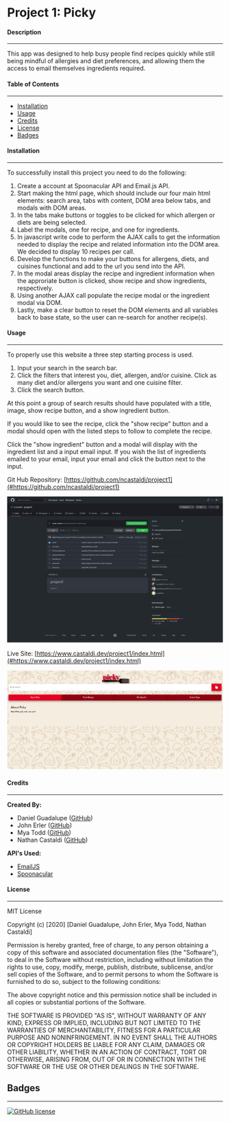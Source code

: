 # Project 1: Picky

#### Description 
---

This app was designed to help busy people find recipes quickly while still being mindful of allergies and diet preferences, and allowing them the access to email themselves ingredients required.
#### Table of Contents
---

* [Installation](#installation)
* [Usage](#usage)
* [Credits](#credits)
* [License](#license)
* [Badges](#badges)
#### Installation
---
To successfully install this project you need to do the following:

1. Create a account at Spoonacular API and Email.js API.
1. Start making the html page, which should include our four main html elements: search area, tabs with content, DOM area below tabs, and modals with DOM areas.
1. In the tabs make buttons or toggles to be clicked for which allergen or diets are being selected.
1. Label the modals, one for recipe, and one for ingredients.
1. In javascript write code to perform the AJAX calls to get the information needed to display the recipe and related information into the DOM area.  We decided to display 10 recipes per call.
1. Develop the functions to make your buttons for allergens, diets, and cuisines functional and add to the url you send into the API.
1. In the modal areas display the recipe and ingredient information when the approriate button is clicked, show recipe and show ingredients, respectively.
1. Using another AJAX call populate the recipe modal or the ingredient modal via DOM.
1. Lastly, make a clear button to reset the DOM elements and all variables back to base state, so the user can re-search for another recipe(s).

#### Usage
---
To properly use this website a three step starting process is used.

1. Input your search in the search bar.
1. Click the filters that interest you, diet, allergen, and/or cuisine.  Click as many diet and/or allergens you want and one cuisine filter.
1. Click the search button.

At this point a group of search results should have populated with a title, image, show recipe button, and a show ingredient button.

If you would like to see the recipe, click the "show recipe" button and a modal should open with the listed steps to follow to complete the recipe.

Click the "show ingredient" button and a modal will display with the ingredient list and a input email input.  If you wish the list of ingredients emailed to your email, input your email and click the button next to the input.

Git Hub Repository: [https://github.com/ncastaldi/project1](#https://github.com/ncastaldi/project1)

![Repo Screenshot](./assets/images/repo-screenshot.png)

Live Site: [https://www.castaldi.dev/project1/index.html](#https://www.castaldi.dev/project1/index.html)

![Site Screenshot](./assets/images/site-screenshot.png)
#### Credits
---

**Created By:**
* Daniel Guadalupe ([GitHub](https://github.com/danielthomas129))
* John Erler ([GitHub](https://github.com/jerler1))
* Mya Todd ([GitHub](https://github.com/mt428376))
* Nathan Castaldi ([GitHub](https://github.com/ncastaldi))

**API's Used:**
* [EmailJS](#https://www.emailjs.com/)
* [Spoonacular](#https://spoonacular.com/)
#### License
---

MIT License

Copyright (c) [2020] [Daniel Guadalupe, John Erler, Mya Todd, Nathan Castaldi]

Permission is hereby granted, free of charge, to any person obtaining a copy
of this software and associated documentation files (the "Software"), to deal
in the Software without restriction, including without limitation the rights
to use, copy, modify, merge, publish, distribute, sublicense, and/or sell
copies of the Software, and to permit persons to whom the Software is
furnished to do so, subject to the following conditions:

The above copyright notice and this permission notice shall be included in all
copies or substantial portions of the Software.

THE SOFTWARE IS PROVIDED "AS IS", WITHOUT WARRANTY OF ANY KIND, EXPRESS OR
IMPLIED, INCLUDING BUT NOT LIMITED TO THE WARRANTIES OF MERCHANTABILITY,
FITNESS FOR A PARTICULAR PURPOSE AND NONINFRINGEMENT. IN NO EVENT SHALL THE
AUTHORS OR COPYRIGHT HOLDERS BE LIABLE FOR ANY CLAIM, DAMAGES OR OTHER
LIABILITY, WHETHER IN AN ACTION OF CONTRACT, TORT OR OTHERWISE, ARISING FROM,
OUT OF OR IN CONNECTION WITH THE SOFTWARE OR THE USE OR OTHER DEALINGS IN THE
SOFTWARE.
## Badges
---

[![GitHub license](https://img.shields.io/github/license/ncastaldi/project1?style=for-the-badge)](https://github.com/ncastaldi/project1/blob/main/license.txt)
